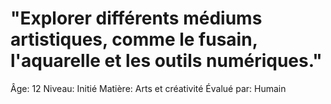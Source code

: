 # "Explorer différents médiums artistiques, comme le fusain, l'aquarelle et les outils numériques."

Âge: 12
Niveau: Initié
Matière: Arts et créativité
Évalué par: Humain